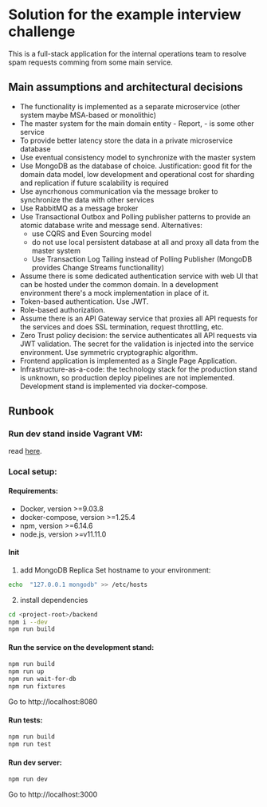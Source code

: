 # Solution for the example interview challenge

This is a full-stack application for the internal operations team to resolve spam requests comming from some main service.

## Main assumptions and architectural decisions

- The functionality is implemented as a separate microservice (other system maybe MSA-based or monolithic)
- The master system for the main domain entity - Report, - is some other service
- To provide better latency store the data in a private microservice database
- Use eventual consistency model to synchronize with the master system
- Use MongoDB as the database of choice. Justification: good fit for the domain data model, low development and operational cost for sharding and replication if future scalability is required
- Use ayncrhonous communication via the message broker to synchronize the data with other services
- Use RabbitMQ as a message broker
- Use Transactional Outbox and Polling publisher patterns to provide an atomic database write and message send. Alternatives:
  - use CQRS and Even Sourcing model
  - do not use local persistent database at all and proxy all data from the master system
  - Use Transaction Log Tailing instead of Polling Publisher (MongoDB provides Change Streams functionallity)
- Assume there is some dedicated authentication service with web UI that can be hosted under the common domain. In a development environment there's a mock implementation in place of it.
- Token-based authentication. Use JWT.
- Role-based authorization. 
- Assume there is an API Gateway service that proxies all API requests for the services and does SSL termination, request throttling, etc.
- Zero Trust policy decision: the service authenticates all API requests via JWT validation. The secret for the validation is injected into the service environment. Use symmetric cryptographic algorithm.
- Frontend application is implemented as a Single Page Application.
- Infrastructure-as-a-code: the technology stack for the production stand is unknown, so production deploy pipelines are not implemented. Development stand is implemented via docker-compose.

## Runbook

### Run dev stand inside Vagrant VM:

read [here](./vagrant/README.md).

### Local setup:

#### Requirements:
- Docker, version >=9.03.8
- docker-compose, version >=1.25.4
- npm, version >=6.14.6
- node.js, version >=v11.11.0

#### Init

1. add MongoDB Replica Set hostname to your environment:

```bash
echo  "127.0.0.1 mongodb" >> /etc/hosts
```

2. install dependencies
```bash
cd <project-root>/backend
npm i --dev
npm run build
```

#### Run the service on the development stand:

```bash
npm run build
npm run up
npm run wait-for-db
npm run fixtures
```

Go to http://localhost:8080

#### Run tests:

```bash
npm run build
npm run test
```

#### Run dev server:

```bash
npm run dev
```

Go to http://localhost:3000
